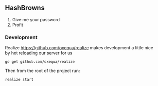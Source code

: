 ## HashBrowns
1. Give me your password
2. Profit

### Development
Realize https://github.com/oxequa/realize makes development a little nice by hot reloading our server for us
```
go get github.com/oxequa/realize
```
Then from the root of the project run:
```
realize start
```